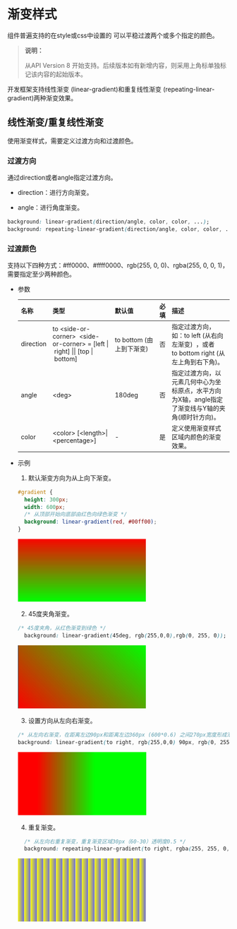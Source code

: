 # 渐变样式

组件普遍支持的在style或css中设置的 可以平稳过渡两个或多个指定的颜色。

> **说明：**
>
> 从API Version 8 开始支持。后续版本如有新增内容，则采用上角标单独标记该内容的起始版本。

开发框架支持线性渐变 (linear-gradient)和重复线性渐变 (repeating-linear-gradient)两种渐变效果。


## 线性渐变/重复线性渐变

使用渐变样式，需要定义过渡方向和过渡颜色。


### 过渡方向

  通过direction或者angle指定过渡方向。

- direction：进行方向渐变。

- angle：进行角度渐变。


```css
background: linear-gradient(direction/angle, color, color, ...);
background: repeating-linear-gradient(direction/angle, color, color, ...);
```


### 过渡颜色

支持以下四种方式：\#ff0000、\#ffff0000、rgb(255, 0, 0)、rgba(255, 0, 0, 1)，需要指定至少两种颜色。

- 参数

  | 名称        | 类型                                       | 默认值                          | 必填   | 描述                                       |
  | --------- | ---------------------------------------- | ---------------------------- | ---- | ---------------------------------------- |
  | direction | to&nbsp;&lt;side-or-corner&gt;&nbsp;&nbsp;&lt;side-or-corner&gt;&nbsp;=&nbsp;[left&nbsp;\|&nbsp;right]&nbsp;\|\|&nbsp;[top&nbsp;\|&nbsp;bottom] | to&nbsp;bottom&nbsp;(由上到下渐变) | 否    | 指定过渡方向，如：to&nbsp;left&nbsp;(从右向左渐变)&nbsp;&nbsp;，或者to&nbsp;bottom&nbsp;right&nbsp;(从左上角到右下角)。 |
  | angle     | &lt;deg&gt;                              | 180deg                       | 否    | 指定过渡方向，以元素几何中心为坐标原点，水平方向为X轴，angle指定了渐变线与Y轴的夹角(顺时针方向)。 |
  | color     | &lt;color&gt;&nbsp;[&lt;length&gt;\|&lt;percentage&gt;] | -                            | 是    | 定义使用渐变样式区域内颜色的渐变效果。                      |

- 示例

    1. 默认渐变方向为从上向下渐变。

     ```css
     #gradient {
       height: 300px;
       width: 600px;
       /* 从顶部开始向底部由红色向绿色渐变 */
       background: linear-gradient(red, #00ff00);
     }
     ```

     ![111](figures/111.PNG)

  2. 45度夹角渐变。


    ```css
    /* 45度夹角，从红色渐变到绿色 */
      background: linear-gradient(45deg, rgb(255,0,0),rgb(0, 255, 0));
    ```

   ![222](figures/222.PNG)

  3. 设置方向从左向右渐变。

    ```css
    /* 从左向右渐变，在距离左边90px和距离左边360px (600*0.6) 之间270px宽度形成渐变 */
    background: linear-gradient(to right, rgb(255,0,0) 90px, rgb(0, 255, 0) 60%);
    ```


   ![333](figures/333.PNG)

  4.   重复渐变。

     ```css
       /* 从左向右重复渐变，重复渐变区域30px（60-30）透明度0.5 */
       background: repeating-linear-gradient(to right, rgba(255, 255, 0, 1) 30px,rgba(0, 0, 255, .5) 60px);
     ```
    ![444](figures/444.PNG)
